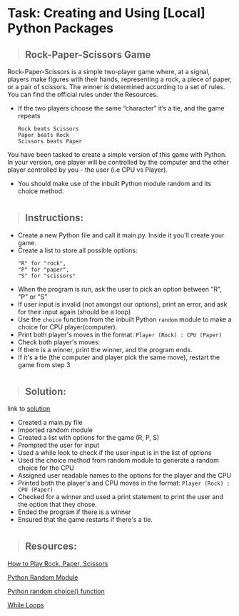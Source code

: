 # Task: Creating and Using [Local] Python Packages 

>## Rock-Paper-Scissors Game

Rock-Paper-Scissors is a simple two-player game where, at a signal, players make figures with their hands, representing a rock, a piece of paper, or a pair of scissors. The winner is determined according to a set of rules. You can find the official rules under the Resources.


- If the two players choose the same “character” it’s a tie, and the game repeats
    ```
    Rock beats Scissors
    Paper beats Rock
    Scissors beats Paper
    ```

You have been tasked to create a simple version of this game with Python. In your version, one player will be controlled by the computer and the other player controlled by you - the user (i.e CPU vs Player). 

- You should make use of the inbuilt Python module random and its choice method.
#

>## Instructions:

- Create a new Python file and call it main.py. Inside it you'll create your game.
- Create a list to store all possible options:
    ```
    "R" for "rock", 
    "P" for "paper", 
    "S" for "scissors"
    ```
- When the program is run, ask the user to pick an option between "R", "P" or "S"
- If user input is invalid (not amongst our options), print an error, and ask for their input again (should be a loop)
- Use the `choice` function from the inbuilt Python `random` module to make a choice for CPU player(computer).
- Print both player's moves in the format: `Player (Rock) : CPU (Paper)`
- Check both player's moves: 
- If there is a winner, print the winner, and the program ends. 
- If it's a tie (the computer and player pick the same move), restart the game from step 3

#
>## Solution:

link to [solution](https://github.com/pauline-banye/rps-game)
- Created a main.py file
- Imported random module
- Created a list with options for the game (R, P, S)
- Prompted the user for input
- Used a while look to check if the user input is in the list of options
- Used the choice method from random module to generate a random choice for the CPU
- Assigned user readable names to the options for the player and the CPU
- Printed both the player's and CPU moves in the format: `Player (Rock) : CPU (Paper)`
- Checked for a winner and used a print statement to print the user and the option that they chose.
- Ended the program if there is a winner
- Ensured that the game restarts if there's a tie.

#


>## Resources:

[How to Play Rock, Paper, Scissors](https://www.youtube.com/watch?v=ND4fd6yScBM)

[Python Random Module](https://www.w3schools.com/python/module_random.asp)

[Python random choice() function](https://pynative.com/python-random-choice/) 

[While Loops](https://www.youtube.com/watch?v=J8dkgM8Mck0&list=PLxuUHF3OiqfWAITD4gPUHZ1GcYRqmyF7P&index=19)
